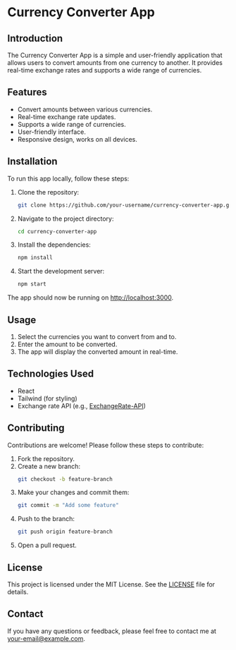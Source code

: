 # Currency Converter App

## Introduction
The Currency Converter App is a simple and user-friendly application that allows users to convert amounts from one currency to another. It provides real-time exchange rates and supports a wide range of currencies.

## Features
- Convert amounts between various currencies.
- Real-time exchange rate updates.
- Supports a wide range of currencies.
- User-friendly interface.
- Responsive design, works on all devices.

## Installation
To run this app locally, follow these steps:

1. Clone the repository:
    ```bash
    git clone https://github.com/your-username/currency-converter-app.git
    ```

2. Navigate to the project directory:
    ```bash
    cd currency-converter-app
    ```

3. Install the dependencies:
    ```bash
    npm install
    ```

4. Start the development server:
    ```bash
    npm start
    ```

The app should now be running on [http://localhost:3000](http://localhost:3000).

## Usage
1. Select the currencies you want to convert from and to.
2. Enter the amount to be converted.
3. The app will display the converted amount in real-time.

## Technologies Used
- React
- Tailwind (for styling)
- Exchange rate API (e.g., [ExchangeRate-API](https://www.exchangerate-api.com/))

## Contributing
Contributions are welcome! Please follow these steps to contribute:

1. Fork the repository.
2. Create a new branch:
    ```bash
    git checkout -b feature-branch
    ```
3. Make your changes and commit them:
    ```bash
    git commit -m "Add some feature"
    ```
4. Push to the branch:
    ```bash
    git push origin feature-branch
    ```
5. Open a pull request.

## License
This project is licensed under the MIT License. See the [LICENSE](LICENSE) file for details.

## Contact
If you have any questions or feedback, please feel free to contact me at [your-email@example.com](mailto:your-email@example.com).
